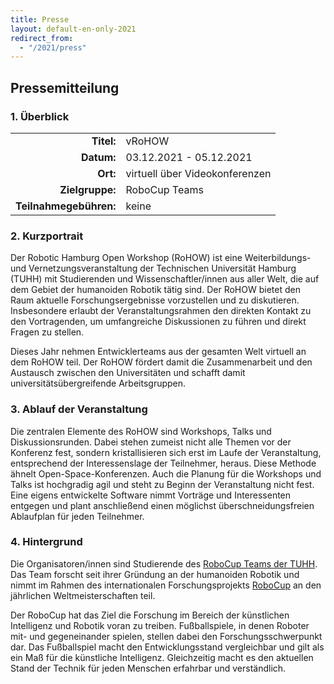 ```yaml
---
title: Presse
layout: default-en-only-2021
redirect_from:
  - "/2021/press"
---
```


## Pressemitteilung
### 1. Überblick

|                                 |                                                                                        |
| ----------:                     | :------                                                                                |
| **Titel:**                      | vRoHOW                                                                                 |
| **Datum:**                      | 03.12.2021 - 05.12.2021                                                                |
| **Ort:**                        | virtuell über Videokonferenzen                                                         |
| **Zielgruppe:**                 | RoboCup Teams                                                                          |
| **Teilnahmegebühren:**          | keine                                                                                  |

### 2. Kurzportrait

Der Robotic Hamburg Open Workshop (RoHOW) ist eine Weiterbildungs- und Vernetzungsveranstaltung der Technischen Universität Hamburg (TUHH) mit Studierenden und Wissenschaftler/innen aus aller Welt, die auf dem Gebiet der humanoiden Robotik tätig sind. Der RoHOW bietet den Raum aktuelle Forschungsergebnisse vorzustellen und zu diskutieren. Insbesondere erlaubt der Veranstaltungsrahmen den direkten Kontakt zu den Vortragenden, um umfangreiche Diskussionen zu führen und direkt Fragen zu stellen.

Dieses Jahr nehmen Entwicklerteams aus der gesamten Welt virtuell an dem RoHOW teil. Der RoHOW fördert damit die Zusammenarbeit und den Austausch zwischen den Universitäten und schafft damit universitätsübergreifende Arbeitsgruppen.

### 3. Ablauf der Veranstaltung

Die zentralen Elemente des RoHOW sind Workshops, Talks und Diskussionsrunden. Dabei stehen zumeist nicht alle Themen vor der Konferenz fest, sondern kristallisieren sich erst im Laufe der Veranstaltung, entsprechend der Interessenslage der Teilnehmer, heraus. Diese Methode ähnelt Open-Space-Konferenzen. Auch die Planung für die Workshops und Talks ist hochgradig agil und steht zu Beginn der Veranstaltung nicht fest. Eine eigens entwickelte Software nimmt Vorträge und Interessenten entgegen und plant anschließend einen möglichst überschneidungsfreien Ablaufplan für jeden Teilnehmer.

### 4. Hintergrund

Die Organisatoren/innen sind Studierende des [RoboCup Teams der TUHH](https://www.hulks.de). Das Team forscht seit ihrer Gründung an der humanoiden Robotik und nimmt im Rahmen des internationalen Forschungsprojekts [RoboCup](https://www.robocup.org/) an den jährlichen Weltmeisterschaften teil.

Der RoboCup hat das Ziel die Forschung im Bereich der künstlichen Intelligenz und Robotik voran zu treiben. Fußballspiele, in denen Roboter mit- und gegeneinander spielen, stellen dabei den Forschungsschwerpunkt dar. Das Fußballspiel macht den Entwicklungsstand vergleichbar und gilt als ein Maß für die künstliche Intelligenz. Gleichzeitig macht es den aktuellen Stand der Technik für jeden Menschen erfahrbar und verständlich.
